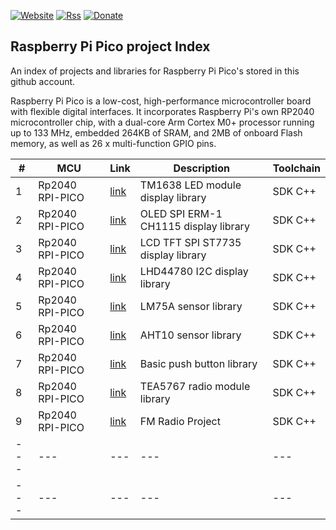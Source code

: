 [![Website](https://img.shields.io/badge/Website-Link-blue.svg)](https://gavinlyonsrepo.github.io/)  [![Rss](https://img.shields.io/badge/Subscribe-RSS-yellow.svg)](https://gavinlyonsrepo.github.io//feed.xml)  [![Donate](https://img.shields.io/badge/Donate-PayPal-green.svg)](https://www.paypal.com/paypalme/whitelight976)

Raspberry Pi Pico project Index
-----------------------------------

An index of projects and libraries for Raspberry Pi Pico's stored in this
github account.  

Raspberry Pi Pico is a low-cost, high-performance microcontroller board with flexible digital interfaces. It incorporates Raspberry Pi's own RP2040 microcontroller chip, with a dual-core Arm Cortex M0+ processor running up to 133 MHz, embedded 264KB of SRAM, and 2MB of onboard Flash memory, as well as 26 x multi-function GPIO pins.

| # |  MCU  | Link | Description  | Toolchain |
| -------------- | -------------- | -------- | ----------- | ----------- |
| 1 | Rp2040 RPI-PICO | [link](https://github.com/gavinlyonsrepo/TM1638plus_PICO) | TM1638 LED module display library | SDK C++ | 
| 2 | Rp2040 RPI-PICO | [link](https://github.com/gavinlyonsrepo/ER_OLEDM1_CH1115_PICO) |  OLED SPI ERM-1 CH1115 display library | SDK C++ | 
| 3 | Rp2040 RPI-PICO | [link](https://github.com/gavinlyonsrepo/ST7735_TFT_PICO) |  LCD TFT SPI ST7735 display library | SDK C++ |
| 4 | Rp2040 RPI-PICO | [link](https://github.com/gavinlyonsrepo/HD44780_LCD_PCF8574) | LHD44780 I2C display library | SDK C++ | 
| 5 | Rp2040 RPI-PICO | [link](https://github.com/gavinlyonsrepo/LM75A_PICO) | LM75A sensor library | SDK C++ | 
| 6 | Rp2040 RPI-PICO | [link](https://github.com/gavinlyonsrepo/AHTXX_PICO) | AHT10 sensor library | SDK C++ | 
| 7 | Rp2040 RPI-PICO | [link](https://github.com/gavinlyonsrepo/PushButtonLib_PICO ) | Basic push button library | SDK C++ | 
| 8 | Rp2040 RPI-PICO | [link](https://github.com/gavinlyonsrepo/TEA5767_PICO ) | TEA5767 radio module library | SDK C++ | 
| 9 | Rp2040 RPI-PICO | [link](https://github.com/gavinlyonsrepo/FM_Radio_PICO ) | FM Radio Project | SDK C++ | 
| ---  | ---  | ---  | ---  | --- |
| ---  | ---  | ---  | ---  | --- |
